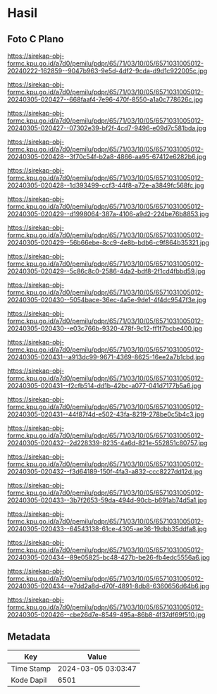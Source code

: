 # Hasil

## Foto C Plano

https://sirekap-obj-formc.kpu.go.id/a7d0/pemilu/pdpr/65/71/03/10/05/6571031005012-20240222-162859--9047b963-9e5d-4df2-9cda-d9d1c922005c.jpg

https://sirekap-obj-formc.kpu.go.id/a7d0/pemilu/pdpr/65/71/03/10/05/6571031005012-20240305-020427--668faaf4-7e96-470f-8550-a1a0c778626c.jpg

https://sirekap-obj-formc.kpu.go.id/a7d0/pemilu/pdpr/65/71/03/10/05/6571031005012-20240305-020427--07302e39-bf2f-4cd7-9496-e09d7c581bda.jpg

https://sirekap-obj-formc.kpu.go.id/a7d0/pemilu/pdpr/65/71/03/10/05/6571031005012-20240305-020428--3f70c54f-b2a8-4866-aa95-67412e6282b6.jpg

https://sirekap-obj-formc.kpu.go.id/a7d0/pemilu/pdpr/65/71/03/10/05/6571031005012-20240305-020428--1d393499-ccf3-44f8-a72e-a3849fc568fc.jpg

https://sirekap-obj-formc.kpu.go.id/a7d0/pemilu/pdpr/65/71/03/10/05/6571031005012-20240305-020429--d1998064-387a-4106-a9d2-224be76b8853.jpg

https://sirekap-obj-formc.kpu.go.id/a7d0/pemilu/pdpr/65/71/03/10/05/6571031005012-20240305-020429--56b66ebe-8cc9-4e8b-bdb6-c9f864b35321.jpg

https://sirekap-obj-formc.kpu.go.id/a7d0/pemilu/pdpr/65/71/03/10/05/6571031005012-20240305-020429--5c86c8c0-2586-4da2-bdf8-2f1cd4fbbd59.jpg

https://sirekap-obj-formc.kpu.go.id/a7d0/pemilu/pdpr/65/71/03/10/05/6571031005012-20240305-020430--5054bace-36ec-4a5e-9de1-4f4dc9547f3e.jpg

https://sirekap-obj-formc.kpu.go.id/a7d0/pemilu/pdpr/65/71/03/10/05/6571031005012-20240305-020430--e03c766b-9320-478f-9c12-ff1f7bcbe400.jpg

https://sirekap-obj-formc.kpu.go.id/a7d0/pemilu/pdpr/65/71/03/10/05/6571031005012-20240305-020431--a913dc99-9671-4369-8625-16ee2a7b1cbd.jpg

https://sirekap-obj-formc.kpu.go.id/a7d0/pemilu/pdpr/65/71/03/10/05/6571031005012-20240305-020431--f2cfb514-dd1b-42bc-a077-041d7177b5a6.jpg

https://sirekap-obj-formc.kpu.go.id/a7d0/pemilu/pdpr/65/71/03/10/05/6571031005012-20240305-020431--44f87f4d-e502-43fa-8219-278be0c5b4c3.jpg

https://sirekap-obj-formc.kpu.go.id/a7d0/pemilu/pdpr/65/71/03/10/05/6571031005012-20240305-020432--2d228339-8235-4a6d-821e-552851c80757.jpg

https://sirekap-obj-formc.kpu.go.id/a7d0/pemilu/pdpr/65/71/03/10/05/6571031005012-20240305-020432--f3d64189-150f-4fa3-a832-ccc8227dd12d.jpg

https://sirekap-obj-formc.kpu.go.id/a7d0/pemilu/pdpr/65/71/03/10/05/6571031005012-20240305-020433--3b7f2653-59da-494d-90cb-b691ab74d5a1.jpg

https://sirekap-obj-formc.kpu.go.id/a7d0/pemilu/pdpr/65/71/03/10/05/6571031005012-20240305-020433--64543138-61ce-4305-ae36-19dbb35ddfa8.jpg

https://sirekap-obj-formc.kpu.go.id/a7d0/pemilu/pdpr/65/71/03/10/05/6571031005012-20240305-020434--89e05825-bc48-427b-be26-fb4edc5556a6.jpg

https://sirekap-obj-formc.kpu.go.id/a7d0/pemilu/pdpr/65/71/03/10/05/6571031005012-20240305-020434--e7dd2a8d-d70f-4891-8db8-6360656d64b6.jpg

https://sirekap-obj-formc.kpu.go.id/a7d0/pemilu/pdpr/65/71/03/10/05/6571031005012-20240305-020426--cbe26d7e-8549-495a-86b8-4f37df69f510.jpg


## Metadata

| Key        | Value               |
| ---------- | ------------------- |
| Time Stamp | 2024-03-05 03:03:47 |
| Kode Dapil | 6501                |



